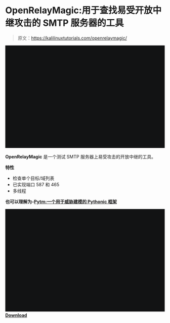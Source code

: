 # OpenRelayMagic:用于查找易受开放中继攻击的 SMTP 服务器的工具

> 原文：<https://kalilinuxtutorials.com/openrelaymagic/>

[![OpenRelayMagic : Tool To Find SMTP Servers Vulnerable To Open Relay](img//2a6b340126f3b3a5b7b6a47cd419895f.png "OpenRelayMagic : Tool To Find SMTP Servers Vulnerable To Open Relay")](https://1.bp.blogspot.com/-RQRpG5cuPxY/XkcE23IRpzI/AAAAAAAAE-U/fO-AztmQ7Vkrf4K8Dx_rn6rL_u9lTR-fgCLcBGAsYHQ/s1600/screencast.gif)

**OpenRelayMagic** 是一个测试 SMTP 服务器上易受攻击的开放中继的工具。

**特性**

*   检查单个目标/域列表
*   已实现端口 587 和 465
*   多线程

**也可以理解为-[Pytm:一个用于威胁建模的 Pythonic 框架](https://kalilinuxtutorials.com/pytm/)**

![OpenRelayMagic : Tool To Find SMTP Servers Vulnerable To Open Relay](img//2a6b340126f3b3a5b7b6a47cd419895f.png "OpenRelayMagic : Tool To Find SMTP Servers Vulnerable To Open Relay")[**Download**](https://github.com/bl4ckmamb4/OpenRelayMagic)